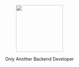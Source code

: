 <p align="center">
  <img src="https://64.media.tumblr.com/8598e0dd1a4991daf4f257409c172fbe/2a8bcc2f21250399-ab/s640x960/05f174129c157e36349c0728a4a14eb4cb83ac7a.gif" width="150px" height="150px" />
</p>
<p align="center">Only Another Backend Developer</p>
